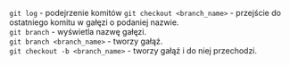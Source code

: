 `git log` - podejrzenie komitów
`git checkout <branch_name>` - przejście do ostatniego komitu w gałęzi o podaniej nazwie.  
`git branch` - wyświetla nazwę gałęzi.  
`git branch <branch_name>` - tworzy gałąź.  
`git checkout -b <branch_name>` - tworzy gałąź i do niej przechodzi.